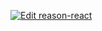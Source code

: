 [![Edit reason-react](https://codesandbox.io/static/img/play-codesandbox.svg)](https://codesandbox.io/s/github/kujon/codesanbox-experiments/tree/master/)
